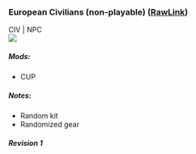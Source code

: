 ### European Civilians (non-playable)  ([RawLink](https://raw.githubusercontent.com/reptiloids/Gear_Kits_Collection/master/Civilians/European%20Civilians/Kits%20European%20Civilians.sqf))
CIV | NPC
<br />
<img src="https://github.com/reptiloids/Gear_Kits_Collection/raw/master/Civilians/European%20Civilians/Overview.jpg" />

##### Mods:
- CUP

##### Notes:
- Random kit
- Randomized gear

##### Revision 1
